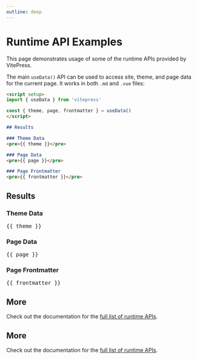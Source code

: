 ```yaml
---
outline: deep
---
```


# Runtime API Examples

This page demonstrates usage of some of the runtime APIs provided by VitePress.

The main `useData()` API can be used to access site, theme, and page data for the current page. It works in both `.md` and `.vue` files:

```md
<script setup>
import { useData } from 'vitepress'

const { theme, page, frontmatter } = useData()
</script>

## Results

### Theme Data
<pre>{{ theme }}</pre>

### Page Data
<pre>{{ page }}</pre>

### Page Frontmatter
<pre>{{ frontmatter }}</pre>
```

<script setup>
import { useData } from 'vitepress'

const { site, theme, page, frontmatter } = useData()
</script>

## Results

### Theme Data
<pre>{{ theme }}</pre>

### Page Data
<pre>{{ page }}</pre>

### Page Frontmatter
<pre>{{ frontmatter }}</pre>

## More

Check out the documentation for the [full list of runtime APIs](https://vitepress.dev/reference/runtime-api#usedata).

## More

Check out the documentation for the [full list of runtime APIs](https://vitepress.dev/reference/runtime-api#usedata).

<!-- ## 贡献者
支持vue
<script setup>
 import {VPTeamMember} from 'vitepress/theme'

 const members = [
   {
    name: 'John Doe',
    title: 'Creator',
    avatar: 'https://github.com/antfu.png',
    links:'https://github.com/antfu.png'
   }
 ]
</script>


<VPTeamMember size="small" :members="members" /> -->

